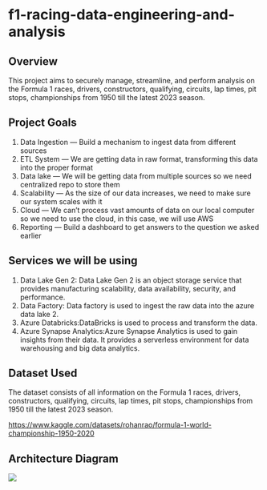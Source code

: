 # f1-racing-data-engineering-and-analysis
## Overview

This project aims to securely manage, streamline, and perform analysis on the Formula 1 races, drivers, constructors, qualifying, circuits, lap times, pit stops, championships from 1950 till the latest 2023 season.

## Project Goals
1. Data Ingestion — Build a mechanism to ingest data from different sources
2. ETL System — We are getting data in raw format, transforming this data into the proper format
3. Data lake — We will be getting data from multiple sources so we need centralized repo to store them
4. Scalability — As the size of our data increases, we need to make sure our system scales with it
5. Cloud — We can’t process vast amounts of data on our local computer so we need to use the cloud, in this case, we will use AWS
6. Reporting — Build a dashboard to get answers to the question we asked earlier

## Services we will be using
1. Data Lake Gen 2: Data Lake Gen 2 is an object storage service that provides manufacturing scalability, data availability, security, and performance.
2. Data Factory: Data factory is used to ingest the raw data into the azure data lake 2.
3. Azure Databricks:DataBricks is used to process and transform the data.
4. Azure Synapse Analytics:Azure Synapse Analytics is used to gain insights from their data. It provides a serverless environment for data warehousing and big data analytics.

## Dataset Used
The dataset consists of all information on the Formula 1 races, drivers, constructors, qualifying, circuits, lap times, pit stops, championships from 1950 till the latest 2023 season.

https://www.kaggle.com/datasets/rohanrao/formula-1-world-championship-1950-2020

## Architecture Diagram
<img src="architecture.jpeg">
